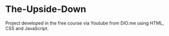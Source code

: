# The-Upside-Down
Project developed in the free course via Youtube from DIO.me using HTML, CSS and JavaScript.
